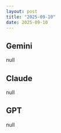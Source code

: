 ```yaml
---
layout: post
title: "2025-09-10"
date: 2025-09-10
---
```


## Gemini

null

## Claude

null

## GPT

null

